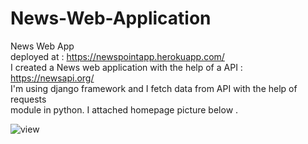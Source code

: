 # News-Web-Application
News Web App <br>
deployed at : https://newspointapp.herokuapp.com/
<br>
I created a News web application with the help of a API : https://newsapi.org/ <br>
I'm using django framework and I fetch data from API with the help of requests <br>
module in python. I attached homepage picture below .
<br>

![view](https://user-images.githubusercontent.com/74586953/168336274-757c4cd8-acaf-4885-b251-459ba26574ae.png)

